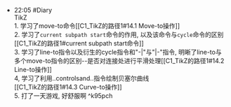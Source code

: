 
- 22:05 #Diary<br>TikZ<br>1. 学习了move-to命令[[C1_TikZ的路径1#14.1 Move-to操作]]<br>2. 学习了`current subpath start`命令的作用, 以及该命令与`cycle`命令的区别[[C1_TikZ的路径1#current subpath start命令]]<br>3. 学习了line-to指令以及衍生的cycle指令和"-|"与"|-"指令, 明晰了line-to与多个move-to指令的区别--是否对连接处进行平滑处理[[C1_TikZ的路径1#14.2 Line-to操作]]<br>4, 学习了利用..controls<c>and<d>..指令绘制贝塞尔曲线<br>[[C1_TikZ的路径1#14.3 Curve-to操作]]<br>5. 打了一天游戏, 好舒服啊 ^k95pch